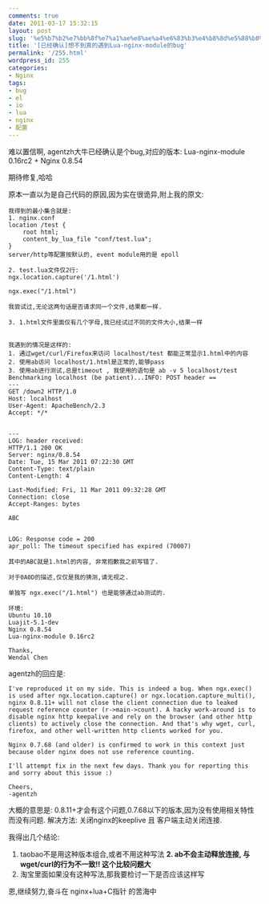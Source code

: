 ```yaml
---
comments: true
date: 2011-03-17 15:32:15
layout: post
slug: '%e5%b7%b2%e7%bb%8f%e7%a1%ae%e8%ae%a4%e6%83%b3%e4%b8%8d%e5%88%b0%e7%9c%9f%e7%9a%84%e9%81%87%e5%88%b0lua-nginx-module%e7%9a%84bug'
title: '[已经确认]想不到真的遇到Lua-nginx-module的bug'
permalink: '/255.html'
wordpress_id: 255
categories:
- Nginx
tags:
- bug
- el
- io
- lua
- nginx
- 配置
---
```


难以置信啊, agentzh大牛已经确认是个bug,对应的版本:
Lua-nginx-module 0.16rc2 + Nginx 0.8.54

期待修复,哈哈

原本一直以为是自己代码的原因,因为实在很诡异,附上我的原文:

    
    
    我得到的最小集合就是:
    1. nginx.conf
    location /test {
        root html;
        content_by_lua_file "conf/test.lua";
    }
    server/http等配置按默认的, event module用的是 epoll
    
    2. test.lua文件仅2行:
    ngx.location.capture('/1.html')
    
    ngx.exec("/1.html")
    
    我尝试过,无论这两句话是否请求同一个文件,结果都一样.
    
    3. 1.html文件里面仅有几个字母,我已经试过不同的文件大小,结果一样
    
    
    我遇到的情况是这样的:
    1. 通过wget/curl/Firefox来访问 localhost/test 都能正常显示1.html中的内容
    2. 使用ab访问 localhost/1.html是正常的,能够pass
    3. 使用ab进行测试,总是timeout , 我使用的语句是 ab -v 5 localhost/test 
    Benchmarking localhost (be patient)...INFO: POST header ==
    ---
    GET /down2 HTTP/1.0
    Host: localhost
    User-Agent: ApacheBench/2.3
    Accept: */*
    
    
    ---
    LOG: header received:
    HTTP/1.1 200 OK
    Server: nginx/0.8.54
    Date: Tue, 15 Mar 2011 07:22:30 GMT
    Content-Type: text/plain
    Content-Length: 4
    
    Last-Modified: Fri, 11 Mar 2011 09:32:28 GMT
    Connection: close
    Accept-Ranges: bytes
    
    ABC
    
    
    LOG: Response code = 200
    apr_poll: The timeout specified has expired (70007)
    
    其中的ABC就是1.html的内容, 非常抱歉我之前写错了.
    
    对于0A0D的描述,仅仅是我的猜测,请无视之.
    
    单独写 ngx.exec("/1.html") 也是能够通过ab测试的.
    
    环境:
    Ubuntu 10.10
    Luajit-5.1-dev
    Nginx 0.8.54
    Lua-nginx-module 0.16rc2
    
    Thanks,
    Wendal Chen
    


agentzh的回应是:

    
    
    I've reproduced it on my side. This is indeed a bug. When ngx.exec()
    is used after ngx.location.capture() or ngx.location.capture_multi(),
    nginx 0.8.11+ will not close the client connection due to leaked
    request reference counter (r->main->count). A hacky work-around is to
    disable nginx http keepalive and rely on the browser (and other http
    clients) to actively close the connection. And that's why wget, curl,
    firefox, and other well-written http clients worked for you.
    
    Nginx 0.7.68 (and older) is confirmed to work in this context just
    because older nginx does not use reference counting.
    
    I'll attempt fix in the next few days. Thank you for reporting this
    and sorry about this issue :)
    
    Cheers,
    -agentzh
    


大概的意思是: 
0.8.11+才会有这个问题,0.7.68以下的版本,因为没有使用相关特性而没有问题.
解决方法: 关闭nginx的keeplive 且 客户端主动关闭连接.

我得出几个结论:
1. taobao不是用这种版本组合,或者不用这种写法
**2. ab不会主动释放连接, 与wget/curl的行为不一致!! 这个比较问题大**
3. 淘宝里面如果没有这种写法,那我要检讨一下是否应该这样写

恩,继续努力,奋斗在 nginx+lua+C指针 的苦海中

